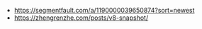 - https://segmentfault.com/a/1190000039650874?sort=newest
- https://zhengrenzhe.com/posts/v8-snapshot/